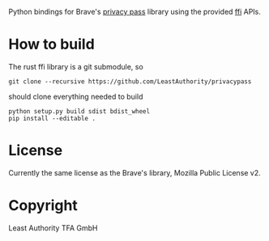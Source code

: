 Python bindings for Brave's [privacy pass](https://github.com/brave-intl/challenge-bypass-ristretto) library
using the provided [ffi](https://github.com/brave-intl/challenge-bypass-ristretto-ffi) APIs.

# How to build

The rust ffi library is a git submodule, so
```
git clone --recursive https://github.com/LeastAuthority/privacypass
```
should clone everything needed to build

```
python setup.py build sdist bdist_wheel
pip install --editable .
```

# License

Currently the same license as the Brave's library, Mozilla Public License v2.

# Copyright

Least Authority TFA GmbH

